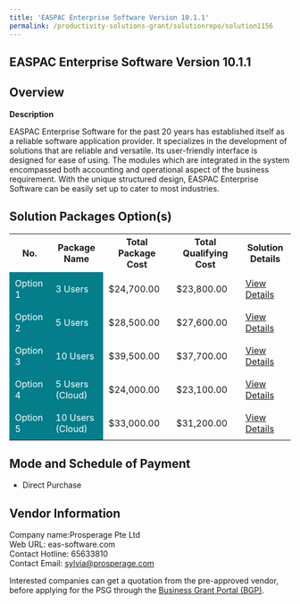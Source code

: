 ```yaml
---
title: 'EASPAC Enterprise Software Version 10.1.1'
permalink: /productivity-solutions-grant/solutionrepo/solution1156
---
```


## EASPAC Enterprise Software Version 10.1.1

## Overview

**Description**

EASPAC Enterprise Software for the past 20 years has established itself as a reliable software application provider. It specializes in the development of solutions that are reliable and versatile. Its user-friendly interface is designed for ease of using.  The modules which are integrated in the system encompassed both accounting and operational aspect of the business requirement. With the unique structured design, EASPAC Enterprise Software can be easily set up to cater to most industries.

## Solution Packages Option(s)

<table>
<tr>
<th><b>No.</b></th>
<th><b>Package Name</b></th>
<th><b>Total Package Cost</b></th>
<th><b>Total Qualifying Cost</b></th>
<th><b>Solution Details</b></th>
</tr>
<tr>
<td style='padding: 10px; background-color: #037E8A; color: #FFFFFF;'>Option 1</td>
<td style='padding: 10px; background-color: #037E8A; color: #FFFFFF;'>3 Users</td>
<td style='padding: 10px;'>$24,700.00</td>
<td style='padding: 10px;'>$23,800.00</td>
<td style='padding: 10px;'><a href='/images/psg/1_pdfsam_20220259_Desensitised_Annex_3.pdf' target='_blank'>View Details</a></td>
</tr>
<tr>
<td style='padding: 10px; background-color: #037E8A; color: #FFFFFF;'>Option 2</td>
<td style='padding: 10px; background-color: #037E8A; color: #FFFFFF;'>5 Users</td>
<td style='padding: 10px;'>$28,500.00</td>
<td style='padding: 10px;'>$27,600.00</td>
<td style='padding: 10px;'><a href='/images/psg/2_pdfsam_20220259_Desensitised_Annex_3.pdf' target='_blank'>View Details</a></td>
</tr>
<tr>
<td style='padding: 10px; background-color: #037E8A; color: #FFFFFF;'>Option 3</td>
<td style='padding: 10px; background-color: #037E8A; color: #FFFFFF;'>10 Users</td>
<td style='padding: 10px;'>$39,500.00</td>
<td style='padding: 10px;'>$37,700.00</td>
<td style='padding: 10px;'><a href='/images/psg/3_pdfsam_20220259_Desensitised_Annex_3.pdf' target='_blank'>View Details</a></td>
</tr>
<tr>
<td style='padding: 10px; background-color: #037E8A; color: #FFFFFF;'>Option 4</td>
<td style='padding: 10px; background-color: #037E8A; color: #FFFFFF;'>5 Users (Cloud)</td>
<td style='padding: 10px;'>$24,000.00</td>
<td style='padding: 10px;'>$23,100.00</td>
<td style='padding: 10px;'><a href='/images/psg/4_pdfsam_20220259_Desensitised_Annex_3.pdf' target='_blank'>View Details</a></td>
</tr>
<tr>
<td style='padding: 10px; background-color: #037E8A; color: #FFFFFF;'>Option 5</td>
<td style='padding: 10px; background-color: #037E8A; color: #FFFFFF;'>10 Users (Cloud)</td>
<td style='padding: 10px;'>$33,000.00</td>
<td style='padding: 10px;'>$31,200.00</td>
<td style='padding: 10px;'><a href='/images/psg/5_pdfsam_20220259_Desensitised_Annex_3.pdf' target='_blank'>View Details</a></td>
</tr>
</table>

## Mode and Schedule of Payment

 - Direct Purchase

## Vendor Information

 Company name:Prosperage Pte Ltd<br>Web URL: eas-software.com <br>Contact Hotline: 65633810 <br>Contact Email: sylvia@prosperage.com 

Interested companies can get a quotation from the pre-approved vendor, before applying for the PSG through the <a href='https://www.businessgrants.gov.sg/' target='_blank' rel='noopener'>Business Grant Portal (BGP)</a>.

<script src="/jquery/resize-tables.js"></script>
